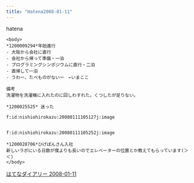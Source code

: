 ```yaml
---
title: "Hatena2008-01-11"
---
```


hatena

```
<body>
*1200009294*年始進行
- 大阪から会社に直行
- 会社から帰って準備・一泊
- プログラミングシンポジウムに直行・二泊
- 直帰して一泊
- うわー、たべものがないー　←いまここ

備考
洗濯物を洗濯機に入れたのに回しわすれた。くつしたが足りない。

*1200025525* 迷った

f:id:nishiohirokazu:20080111105127j:image


f:id:nishiohirokazu:20080111105252j:image

*1200028706*ひげぽんさん入社
新しいラボにいる日数が僕よりも長いのでエレベーターの位置とか教えてもらっています(＞＜)
</body>
```


[はてなダイアリー 2008-01-11](https://nishiohirokazu.hatenadiary.org/archive/2008/01/11)